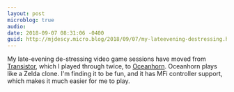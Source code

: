 ```yaml
---
layout: post
microblog: true
audio: 
date: 2018-09-07 08:31:06 -0400
guid: http://mjdescy.micro.blog/2018/09/07/my-lateevening-destressing.html
---
```

My late-evening de-stressing video game sessions have moved from [Transistor](https://www.supergiantgames.com/games/transistor/), which I played through twice, to [Oceanhorn](https://itunes.apple.com/is/app/oceanhorn/id708196645?mt=8). Oceanhorn plays like a Zelda clone. I'm finding it to be fun, and it has MFi controller support, which makes it much easier for me to play. 
